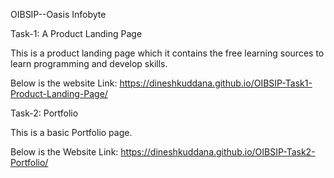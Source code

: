 OIBSIP--Oasis Infobyte

Task-1: A Product Landing Page

This is a product landing page which it contains the free learning sources to learn programming and develop skills.

Below is the website Link: https://dineshkuddana.github.io/OIBSIP-Task1-Product-Landing-Page/


Task-2: Portfolio

This is a basic Portfolio page.

Below is the Website Link: https://dineshkuddana.github.io/OIBSIP-Task2-Portfolio/
